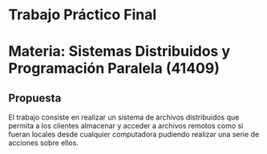 # Trabajo Práctico Final
# Materia: Sistemas Distribuidos y Programación Paralela (41409)

## Propuesta
El trabajo consiste en realizar un sistema de archivos distribuidos que permita a los clientes almacenar y acceder a archivos remotos como si fueran locales desde cualquier computadora pudiendo realizar una serie de acciones sobre ellos.
